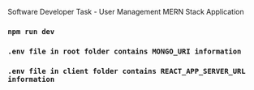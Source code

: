 Software Developer Task - User Management MERN Stack Application

### `npm run dev`

### `.env file in root folder contains MONGO_URI information`

### `.env file in client folder contains REACT_APP_SERVER_URL information`
